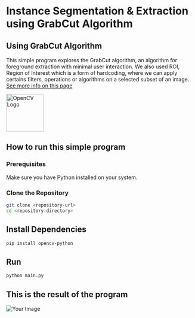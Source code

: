 # Instance Segmentation & Extraction using GrabCut Algorithm

## Using GrabCut Algorithm 

This simple program explores the GrabCut algorithm, an algorithm for foreground extraction with minimal user interaction. We also used ROI, Region of Interest which is a form of hardcoding, 
where we can apply certains filters, operations or algorithms on a selected subset of an image. 
[See more info on this page](https://docs.opencv.org/3.4/d8/d83/tutorial_py_grabcut.html)





<img src="https://opencv.org/wp-content/uploads/2019/02/opencv-logo-1.png" alt="OpenCV Logo" width="100"/> 


## How to run this simple program

### Prerequisites
Make sure you have Python installed on your system.

### Clone the Repository
```bash
git clone <repository-url>
cd <repository-directory>
```

## Install Dependencies
```bash
pip install opencv-python

```

## Run
```bash
python main.py

```

## This is the result of the program
![Your Image](result.png)
